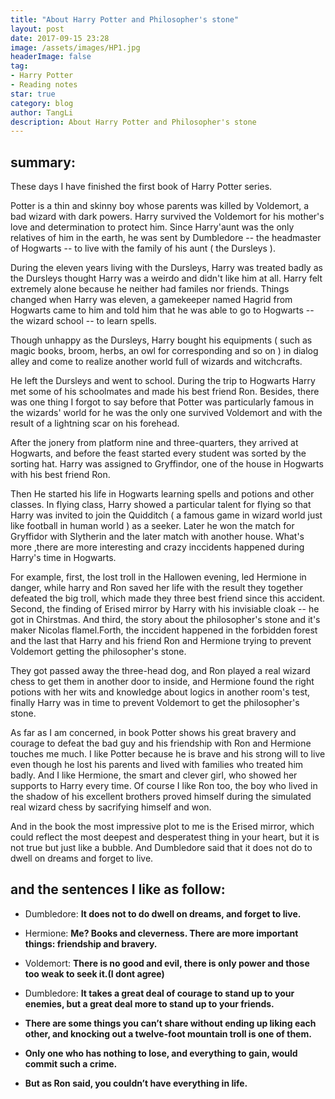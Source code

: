 ```yaml
---
title: "About Harry Potter and Philosopher's stone"
layout: post
date: 2017-09-15 23:28
image: /assets/images/HP1.jpg
headerImage: false
tag: 
- Harry Potter 
- Reading notes
star: true
category: blog
author: TangLi
description: About Harry Potter and Philosopher's stone
---
```


## summary:

These days I have finished the first book of Harry Potter series. 

Potter is a thin and skinny boy whose parents was killed by Voldemort, a bad wizard with  dark powers. 
Harry survived the Voldemort for his mother's love and determination to protect him. Since Harry'aunt was the only relatives of him in the earth, he was sent by Dumbledore -- the headmaster of Hogwarts -- to live with the family of his aunt ( the Dursleys ). 
 
 During the eleven years living with the Dursleys, Harry was treated badly as the Dursleys thought Harry was a weirdo and didn't like him at all. Harry felt extremely alone because he  neither had familes nor friends. Things changed when Harry was eleven, a gamekeeper named Hagrid from Hogwarts came to him and told him that he was able to go to Hogwarts -- the wizard school -- to learn spells. 
 
 Though unhappy as the Dursleys, Harry bought his equipments ( such as magic books, broom, herbs, an owl for corresponding and so on ) in dialog alley and come to realize another world full of wizards and witchcrafts. 
 
 He left the Dursleys and went to school. During the trip to Hogwarts Harry met some of his schoolmates and made his best friend Ron. Besides, there was one thing I forgot to say before that Potter was particularly famous in the wizards' world for he was the only one survived Voldemort and with the result of a lightning scar on his forehead. 
 
 After the jonery from platform nine and three-quarters, they arrived at Hogwarts, and before the feast started every student was sorted by the sorting hat. Harry was assigned to Gryffindor, one of the house in Hogwarts with his best friend Ron. 
 
 Then He started his life in Hogwarts learning spells and potions and other classes. In flying class, Harry showed a particular talent for flying so that Harry was invited to join the Quidditch ( a famous game in wizard world just like football in human world  ) as a seeker. Later he won the match for Gryffidor with Slytherin and the later match with another house. What's more ,there are more interesting and crazy inccidents happened during Harry's time in Hogwarts. 
 
 For example, first, the lost troll in the Hallowen evening, led Hermione in danger, while harry and Ron saved her life with the result they together defeated the big troll, which made they three best friend since this accident. Second, the finding of Erised mirror by Harry with his invisiable cloak -- he got in Chirstmas.  And third, the story about the philosopher's stone and it's maker Nicolas flamel.Forth, the inccident happened in the forbidden forest and the last that Harry and his friend Ron and Hermione trying to prevent Voldemort getting the philosopher's stone. 
 
 They got passed away the three-head dog, and Ron played a real wizard chess to get them in another door to inside, and Hermione found the right potions with her wits and knowledge about logics in another room's test, finally Harry was in time to prevent Voldemort to get the philosopher's stone.


As far as I am concerned, in book Potter shows his great bravery and courage to defeat the bad guy and his friendship with Ron and Hermione touches me much. I like Potter because he is brave and his strong will to live even though he lost his parents and lived with families who treated him badly. And I like Hermione, the smart and clever girl, who showed her supports to Harry every time. Of course I like Ron too, the boy who lived in the shadow of his excellent brothers proved himself during the simulated real wizard chess by sacrifying himself and won. 

And in the book the most impressive plot to me is the Erised mirror, which could reflect the most deepest and desperatest thing in your heart, but it is not true but just like a bubble. And Dumbledore said that it does not do to dwell on dreams and forget to live. 


## and the sentences I like as follow:

* Dumbledore: **It does not to do dwell on dreams, and forget to live.**

* Hermione: **Me? Books and cleverness. There are more important things: friendship and bravery.**

* Voldemort: **There is no good and evil, there is only power and those too weak to seek it.(I dont agree)**

* Dumbledore: **It takes a great deal of courage to stand up to your enemies, but a great deal more to stand up to your friends.**

* __There are some things you can’t share without ending up liking each other, and knocking out a twelve-foot mountain troll is one of them.__

* __Only one who has nothing to lose, and everything to gain, would commit such a crime.__

* __But as Ron said, you couldn’t have everything in life.__
 


